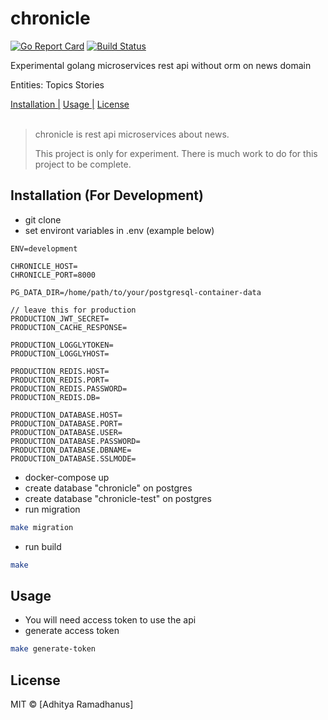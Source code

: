 # chronicle

[![Go Report Card](https://goreportcard.com/badge/github.com/AdhityaRamadhanus/chronicle)](https://goreportcard.com/report/github.com/AdhityaRamadhanus/chronicle)  [![Build Status](https://travis-ci.org/AdhityaRamadhanus/chronicle.svg?branch=master)](https://travis-ci.org/AdhityaRamadhanus/chronicle)

Experimental golang microservices rest api without orm on news domain

Entities:
Topics
Stories

<p>
  <a href="#installation-for-development">Installation |</a>
  <a href="#Usage">Usage |</a>
  <a href="#licenses">License</a>
  <br><br>
  <blockquote>
	chronicle is rest api microservices about news.

  This project is only for experiment. There is much work to do for this project to be complete.
  </blockquote>
</p>

Installation (For Development)
----------- 
* git clone
* set environt variables in .env (example below)
```
ENV=development

CHRONICLE_HOST=
CHRONICLE_PORT=8000

PG_DATA_DIR=/home/path/to/your/postgresql-container-data

// leave this for production
PRODUCTION_JWT_SECRET=
PRODUCTION_CACHE_RESPONSE=

PRODUCTION_LOGGLYTOKEN=
PRODUCTION_LOGGLYHOST=

PRODUCTION_REDIS.HOST=
PRODUCTION_REDIS.PORT=
PRODUCTION_REDIS.PASSWORD=
PRODUCTION_REDIS.DB=

PRODUCTION_DATABASE.HOST=
PRODUCTION_DATABASE.PORT=
PRODUCTION_DATABASE.USER=
PRODUCTION_DATABASE.PASSWORD=
PRODUCTION_DATABASE.DBNAME=
PRODUCTION_DATABASE.SSLMODE=
```
* docker-compose up
* create database "chronicle" on postgres
* create database "chronicle-test" on postgres
* run migration 
``` bash
make migration
```
* run build
```bash
make
```
Usage
-----
* You will need access token to use the api
* generate access token
```bash
make generate-token
```

License
----

MIT © [Adhitya Ramadhanus]

